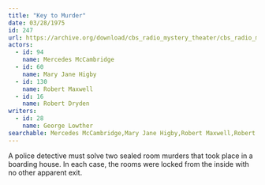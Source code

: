 ```yaml
---
title: "Key to Murder"
date: 03/28/1975
id: 247
url: https://archive.org/download/cbs_radio_mystery_theater/cbs_radio_mystery_theater-0201-0250.zip/cbs_radio_mystery_theater-0201-0250%2Fcbsrmt_0247_key_to_murder.mp3
actors:  
  - id: 94
    name: Mercedes McCambridge  
  - id: 60
    name: Mary Jane Higby  
  - id: 130
    name: Robert Maxwell  
  - id: 16
    name: Robert Dryden
writers:  
  - id: 28
    name: George Lowther
searchable: Mercedes McCambridge,Mary Jane Higby,Robert Maxwell,Robert Dryden George Lowther
---
```

A police detective must solve two sealed room murders that took place in a boarding house. In each case, the rooms were locked from the inside with no other apparent exit.